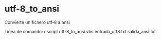 # utf-8_to_ansi
Convierte un fichero utf-8 a ansi

Línea de comando:
cscript utf-8_to_ansi.vbs entrada_utf8.txt salida_ansi.txt
